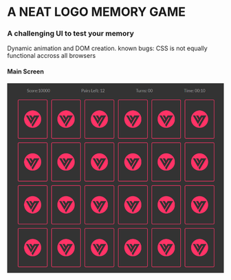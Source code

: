 # A NEAT LOGO MEMORY GAME
### A challenging UI to test your memory
Dynamic animation and DOM creation.
known bugs: CSS is not equally functional  accross all browsers 
#### Main Screen
![Screenshot](screenshot.png) 
